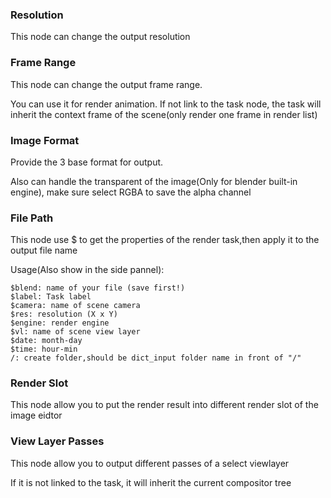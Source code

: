 ### Resolution

This node can change the output resolution

### Frame Range

This node can change the output frame range.

You can use it for render animation. If not link to the task node, the task will inherit the context frame of the scene(only render one frame in render list)

### Image Format

Provide the 3 base format for output.

Also can handle the transparent of the image(Only for blender built-in engine), make sure select RGBA to save the alpha channel

### File Path

This node use $ to get the properties of the render task,then apply it to the output file name 

Usage(Also show in the side pannel):

```
$blend: name of your file (save first!)
$label: Task label
$camera: name of scene camera
$res: resolution (X x Y)
$engine: render engine
$vl: name of scene view layer
$date: month-day
$time: hour-min
/: create folder,should be dict_input folder name in front of "/"
```

### Render Slot

This node allow you to put the render result into different render slot of the image eidtor

### View Layer Passes

This node allow you to output different passes of a select viewlayer 

If it is not linked to the task, it will inherit the current compositor tree